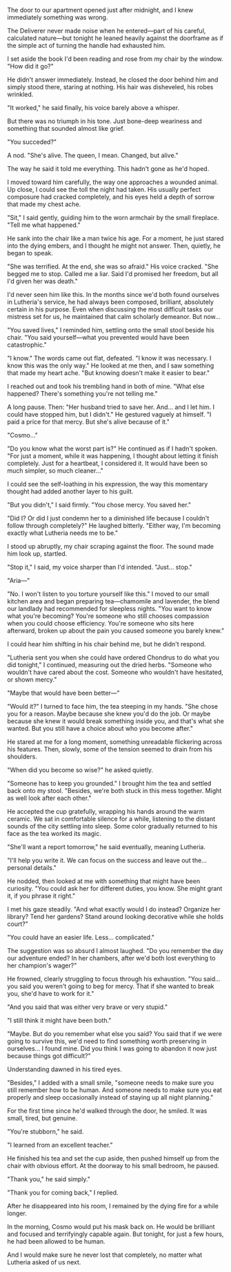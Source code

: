 The door to our apartment opened just after midnight, and I knew immediately something was wrong.

The Deliverer never made noise when he entered—part of his careful, calculated nature—but tonight he leaned heavily against the doorframe as if the simple act of turning the handle had exhausted him.

I set aside the book I'd been reading and rose from my chair by the window. "How did it go?"

He didn't answer immediately. Instead, he closed the door behind him and simply stood there, staring at nothing. His hair was disheveled, his robes wrinkled.

"It worked," he said finally, his voice barely above a whisper.

But there was no triumph in his tone. Just bone-deep weariness and something that sounded almost like grief.

"You succeded?"

A nod. "She's alive. The queen, I mean. Changed, but alive."

The way he said it told me everything. This hadn't gone as he'd hoped.

I moved toward him carefully, the way one approaches a wounded animal. Up close, I could see the toll the night had taken. His usually perfect composure had cracked completely, and his eyes held a depth of sorrow that made my chest ache.

"Sit," I said gently, guiding him to the worn armchair by the small fireplace. "Tell me what happened."

He sank into the chair like a man twice his age. For a moment, he just stared into the dying embers, and I thought he might not answer. Then, quietly, he began to speak.

"She was terrified. At the end, she was so afraid." His voice cracked. "She begged me to stop. Called me a liar. Said I'd promised her freedom, but all I'd given her was death."

I'd never seen him like this. In the months since we'd both found ourselves in Lutheria's service, he had always been composed, brilliant, absolutely certain in his purpose. Even when discussing the most difficult tasks our mistress set for us, he maintained that calm scholarly demeanor. But now...

"You saved lives," I reminded him, settling onto the small stool beside his chair. "You said yourself—what you prevented would have been catastrophic."

"I know." The words came out flat, defeated. "I know it was necessary. I know this was the only way." He looked at me then, and I saw something that made my heart ache. "But knowing doesn't make it easier to bear."

I reached out and took his trembling hand in both of mine. "What else happened? There's something you're not telling me."

A long pause. Then: "Her husband tried to save her. And... and I let him. I could have stopped him, but I didn't." He gestured vaguely at himself. "I paid a price for that mercy. But she's alive because of it."

"Cosmo..."

"Do you know what the worst part is?" He continued as if I hadn't spoken. "For just a moment, while it was happening, I thought about letting it finish completely. Just for a heartbeat, I considered it. It would have been so much simpler, so much cleaner..."

I could see the self-loathing in his expression, the way this momentary thought had added another layer to his guilt.

"But you didn't," I said firmly. "You chose mercy. You saved her."

"Did I? Or did I just condemn her to a diminished life because I couldn't follow through completely?" He laughed bitterly. "Either way, I'm becoming exactly what Lutheria needs me to be."

I stood up abruptly, my chair scraping against the floor. The sound made him look up, startled.

"Stop it," I said, my voice sharper than I'd intended. "Just... stop."

"Aria—"

"No. I won't listen to you torture yourself like this." I moved to our small kitchen area and began preparing tea—chamomile and lavender, the blend our landlady had recommended for sleepless nights. "You want to know what you're becoming? You're someone who still chooses compassion when you could choose efficiency. You're someone who sits here afterward, broken up about the pain you caused someone you barely knew."

I could hear him shifting in his chair behind me, but he didn't respond.

"Lutheria sent you when she could have ordered Chondrus to do what you did tonight," I continued, measuring out the dried herbs. "Someone who wouldn't have cared about the cost. Someone who wouldn't have hesitated, or shown mercy."

"Maybe that would have been better—"

"Would it?" I turned to face him, the tea steeping in my hands. "She chose you for a reason. Maybe because she knew you'd do the job. Or maybe because she knew it would break something inside you, and that's what she wanted. But you still have a choice about who you become after."

He stared at me for a long moment, something unreadable flickering across his features. Then, slowly, some of the tension seemed to drain from his shoulders.

"When did you become so wise?" he asked quietly.

"Someone has to keep you grounded." I brought him the tea and settled back onto my stool. "Besides, we're both stuck in this mess together. Might as well look after each other."

He accepted the cup gratefully, wrapping his hands around the warm ceramic. We sat in comfortable silence for a while, listening to the distant sounds of the city settling into sleep. Some color gradually returned to his face as the tea worked its magic.

"She'll want a report tomorrow," he said eventually, meaning Lutheria.

"I'll help you write it. We can focus on the success and leave out the... personal details."

He nodded, then looked at me with something that might have been curiosity. "You could ask her for different duties, you know. She might grant it, if you phrase it right."

I met his gaze steadily. "And what exactly would I do instead? Organize her library? Tend her gardens? Stand around looking decorative while she holds court?"

"You could have an easier life. Less... complicated."

The suggestion was so absurd I almost laughed. "Do you remember the day our adventure ended? In her chambers, after we'd both lost everything to her champion's wager?"

He frowned, clearly struggling to focus through his exhaustion. "You said... you said you weren't going to beg for mercy. That if she wanted to break you, she'd have to work for it."

"And you said that was either very brave or very stupid."

"I still think it might have been both."

"Maybe. But do you remember what else you said? You said that if we were going to survive this, we'd need to find something worth preserving in ourselves...
I found mine. Did you think I was going to abandon it now just because things got difficult?"

Understanding dawned in his tired eyes.

"Besides," I added with a small smile, "someone needs to make sure you still remember how to be human. And someone needs to make sure you eat properly and sleep occasionally instead of staying up all night planning."

For the first time since he'd walked through the door, he smiled. It was small, tired, but genuine.

"You're stubborn," he said.

"I learned from an excellent teacher."

He finished his tea and set the cup aside, then pushed himself up from the chair with obvious effort. At the doorway to his small bedroom, he paused.

"Thank you," he said simply."

"Thank you for coming back," I replied.

After he disappeared into his room, I remained by the dying fire for a while longer.

In the morning, Cosmo would put his mask back on. He would be brilliant and focused and terrifyingly capable again. But tonight, for just a few hours, he had been allowed to be human.

And I would make sure he never lost that completely, no matter what Lutheria asked of us next.